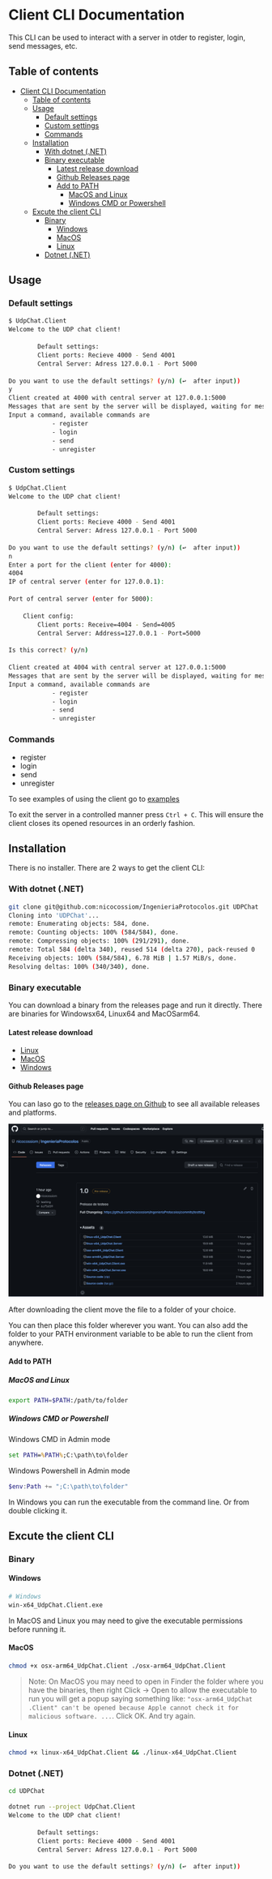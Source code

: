 # Client CLI Documentation

This CLI can be used to interact with a server in otder to register, login, send messages, etc.

## Table of contents

- [Client CLI Documentation](#client-cli-documentation)
  - [Table of contents](#table-of-contents)
  - [Usage](#usage)
    - [Default settings](#default-settings)
    - [Custom settings](#custom-settings)
    - [Commands](#commands)
  - [Installation](#installation)
    - [With dotnet (.NET)](#with-dotnet-net)
    - [Binary executable](#binary-executable)
      - [Latest release download](#latest-release-download)
      - [Github Releases page](#github-releases-page)
      - [Add to PATH](#add-to-path)
        - [MacOS and Linux](#macos-and-linux)
        - [Windows CMD or Powershell](#windows-cmd-or-powershell)
  - [Excute the client CLI](#excute-the-client-cli)
    - [Binary](#binary)
      - [Windows](#windows)
      - [MacOS](#macos)
      - [Linux](#linux)
    - [Dotnet (.NET)](#dotnet-net)

## Usage

### Default settings

```bash
$ UdpChat.Client
Welcome to the UDP chat client!

        Default settings:
        Client ports: Recieve 4000 - Send 4001
        Central Server: Adress 127.0.0.1 - Port 5000

Do you want to use the default settings? (y/n) (↩️  after input))
y
Client created at 4000 with central server at 127.0.0.1:5000
Messages that are sent by the server will be displayed, waiting for messages...
Input a command, available commands are
            - register
            - login
            - send
            - unregister
```

### Custom settings

```bash
$ UdpChat.Client
Welcome to the UDP chat client!

        Default settings:
        Client ports: Recieve 4000 - Send 4001
        Central Server: Adress 127.0.0.1 - Port 5000

Do you want to use the default settings? (y/n) (↩️  after input))
n
Enter a port for the client (enter for 4000):
4004
IP of central server (enter for 127.0.0.1):

Port of central server (enter for 5000):

    Client config:
        Client ports: Receive=4004 - Send=4005
        Central Server: Address=127.0.0.1 - Port=5000

Is this correct? (y/n)

Client created at 4004 with central server at 127.0.0.1:5000
Messages that are sent by the server will be displayed, waiting for messages...
Input a command, available commands are
            - register
            - login
            - send
            - unregister
```

### Commands

- register
- login
- send
- unregister

To see examples of using the client go to [examples](examples.md)

To exit the server in a controlled manner press `Ctrl + C`. This will ensure the client closes its
opened resources in an orderly fashion.

## Installation

There is no installer. There are 2 ways to get the client CLI:

### With dotnet (.NET)

```bash
git clone git@github.com:nicocossiom/IngenieriaProtocolos.git UDPChat
Cloning into 'UDPChat'...
remote: Enumerating objects: 584, done.
remote: Counting objects: 100% (584/584), done.
remote: Compressing objects: 100% (291/291), done.
remote: Total 584 (delta 340), reused 514 (delta 270), pack-reused 0
Receiving objects: 100% (584/584), 6.78 MiB | 1.57 MiB/s, done.
Resolving deltas: 100% (340/340), done.
```

### Binary executable

You can download a binary from the releases page and run it directly. There are binaries for Windowsx64, Linux64 and MacOSarm64.

#### Latest release download

- [Linux](https://github.com/nicocossiom/IngenieriaProtocolos/releases/download/latest/linux-x64_UdpChat.Client)
- [MacOS](https://github.com/nicocossiom/IngenieriaProtocolos/releases/download/latest/osx-arm64_UdpChat.Client)
- [Windows](https://github.com/nicocossiom/IngenieriaProtocolos/releases/download/latest/win-x64_UdpChat.Client.exe)

#### Github Releases page

You can laso go to the [releases page on Github](https://github.com/nicocossiom/IngenieriaProtocolos/releases/) to see all available releases and platforms.

![Github Releass webpage](../images/releases.png)

After downloading the client move the file to a folder of your choice.

You can then place this folder wherever you want.
You can also add the folder to your PATH environment variable to be able to run the client from anywhere.

#### Add to PATH

##### MacOS and Linux

```bash
export PATH=$PATH:/path/to/folder
```

##### Windows CMD or Powershell

Windows CMD in Admin mode

```cmd
set PATH=%PATH%;C:\path\to\folder
```

Windows Powershell in Admin mode

```powershell
$env:Path += ";C:\path\to\folder"
```

In Windows you can run the executable from the command line. Or from double clicking it.

## Excute the client CLI

### Binary

#### Windows

```bash
# Windows
win-x64_UdpChat.Client.exe
```

In MacOS and Linux you may need to give the executable permissions before running it.

#### MacOS

```bash
chmod +x osx-arm64_UdpChat.Client ./osx-arm64_UdpChat.Client
```

> Note: On MacOS you may need to open in Finder the folder where you have the binaries, then right Click -> Open to allow the executable to run
> you will get a popup saying something like:
> `"osx-arm64_UdpChat .Client" can't be opened because Apple cannot check it for malicious software. ...`. Click OK. And try again.

#### Linux

```bash
chmod +x linux-x64_UdpChat.Client && ./linux-x64_UdpChat.Client
```

### Dotnet (.NET)

````bash
cd UDPChat
````

```bash
dotnet run --project UdpChat.Client
Welcome to the UDP chat client!

        Default settings:
        Client ports: Recieve 4000 - Send 4001
        Central Server: Adress 127.0.0.1 - Port 5000

Do you want to use the default settings? (y/n) (↩️  after input))
```
